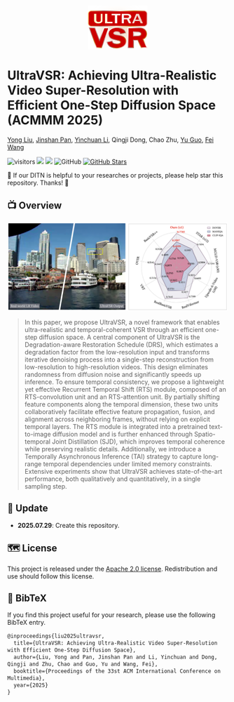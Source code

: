 <p align="center">
  <img src="./assets/ultravsr_logo.png" height=100>
</p>

# UltraVSR: Achieving Ultra-Realistic Video Super-Resolution with Efficient One-Step Diffusion Space (ACMMM 2025)
[Yong Liu](https://scholar.google.com/citations?user=DT0LPIEAAAAJ&hl=en&oi=sra), 
[Jinshan Pan](https://scholar.google.com/citations?hl=zh-TW&user=CMsNjGIAAAAJ), 
[Yinchuan Li](https://scholar.google.com/citations?hl=zh-TW&user=M6YfuCTSaKsC), 
Qingji Dong, 
Chao Zhu, 
[Yu Guo](https://scholar.google.com/citations?hl=zh-TW&user=OemeiSIAAAAJ), 
[Fei Wang](http://www.aiar.xjtu.edu.cn/info/1046/1242.htm)<br/>


![visitors](https://visitor-badge.laobi.icu/badge?page_id=yongliuy/UltraVSR) 
<a href="https://arxiv.org/abs/2505.19958" target='_blank'><img src="https://img.shields.io/badge/arXiv-2505.19958-b31b1b.svg"></a>
<a href="https://youtu.be/IqH3Y2-4hno" target='_blank'><img src="https://img.shields.io/badge/Demo%20Video-%23FF0000.svg?logo=YouTube&logoColor=white"></a>
<img alt="GitHub" src="https://img.shields.io/badge/license-Apache_2.0-brightgreen">
[![GitHub Stars](https://img.shields.io/github/stars/yongliuy/UltraVSR?style=social)](https://github.com/yongliuy/UltraVSR/)


:sparkling_heart: If our DITN is helpful to your researches or projects, please help star this repository. Thanks! :hugs: 

## :tv: Overview

<p align="center">
<img src=assets/sampleteaser.png width="1000px"/>
</p>

>In this paper, we propose UltraVSR, a novel framework that enables ultra-realistic and temporal-coherent VSR through an efficient one-step diffusion space. 
A central component of UltraVSR is the Degradation-aware Restoration Schedule (DRS), which estimates a degradation factor from the low-resolution input and transforms iterative denoising process into a single-step reconstruction from low-resolution to high-resolution videos. 
This design eliminates randomness from diffusion noise and significantly speeds up inference. 
To ensure temporal consistency, we propose a lightweight yet effective Recurrent Temporal Shift (RTS) module, composed of an RTS-convolution unit and an RTS-attention unit.
By partially shifting feature components along the temporal dimension, these two units collaboratively facilitate effective feature propagation, fusion, and alignment across neighboring frames, without relying on explicit temporal layers. 
The RTS module is integrated into a pretrained text-to-image diffusion model and is further enhanced through Spatio-temporal Joint Distillation (SJD), which improves temporal coherence while preserving realistic details. 
Additionally, we introduce a Temporally Asynchronous Inference (TAI) strategy to capture long-range temporal dependencies under limited memory constraints. 
Extensive experiments show that UltraVSR achieves state-of-the-art performance, both qualitatively and quantitatively, in a single sampling step. 


## :rocket: Update
- **2025.07.29**: Create this repository.


## :world_map: License
This project is released under the [Apache 2.0 license](./LICENSE). Redistribution and use should follow this license.

## :link: BibTeX
If you find this project useful for your research, please use the following BibTeX entry.
```
@inproceedings{liu2025ultravsr,
  title={UltraVSR: Achieving Ultra-Realistic Video Super-Resolution with Efficient One-Step Diffusion Space},
  author={Liu, Yong and Pan, Jinshan Pan and Li, Yinchuan and Dong, Qingji and Zhu, Chao and Guo, Yu and Wang, Fei},
  booktitle={Proceedings of the 33st ACM International Conference on Multimedia},
  year={2025}
}
```
